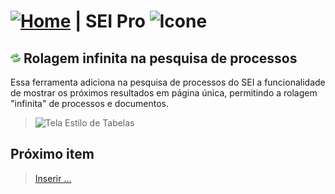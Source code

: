 # [![Home](../img/home.png)](../) |  SEI Pro ![Icone](../img/icon-32.png)

## ![SEI Pro Rolagem Infinita](../img/icon-rolageminfinita.png) Rolagem infinita na pesquisa de processos

Essa ferramenta adiciona na pesquisa de processos do SEI a funcionalidade de mostrar os próximos resultados em página única, permitindo a rolagem "infinita" de processos e documentos.

> ![Tela Estilo de Tabelas](../img/tela-rolageminfinita.gif) 

## Próximo item

> [Inserir ...](../pages/PAGE.md)
